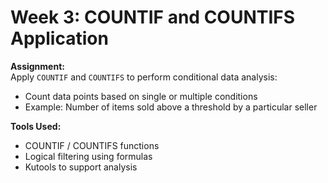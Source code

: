 # Week 3: COUNTIF and COUNTIFS Application

**Assignment:**  
Apply `COUNTIF` and `COUNTIFS` to perform conditional data analysis:  
- Count data points based on single or multiple conditions  
- Example: Number of items sold above a threshold by a particular seller  

**Tools Used:**  
- COUNTIF / COUNTIFS functions  
- Logical filtering using formulas  
- Kutools to support analysis

